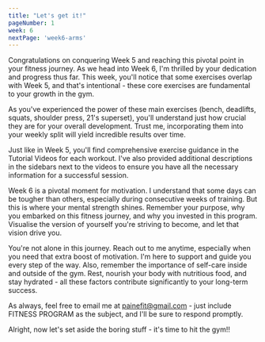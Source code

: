 ```yaml
---
title: "Let's get it!"
pageNumber: 1
week: 6
nextPage: 'week6-arms'
---
```


Congratulations on conquering Week 5 and reaching this pivotal point in your fitness journey. As we head into Week 6, I'm thrilled by your dedication and progress thus far. This week, you'll notice that some exercises overlap with Week 5, and that's intentional - these core exercises are fundamental to your growth in the gym.

As you've experienced the power of these main exercises (bench, deadlifts, squats, shoulder press, 21's superset), you'll understand just how crucial they are for your overall development. Trust me, incorporating them into your weekly split will yield incredible results over time.

Just like in Week 5, you'll find comprehensive exercise guidance in the Tutorial Videos for each workout. I've also provided additional descriptions in the sidebars next to the videos to ensure you have all the necessary information for a successful session.

Week 6 is a pivotal moment for motivation. I understand that some days can be tougher than others, especially during consecutive weeks of training. But this is where your mental strength shines. Remember your purpose, why you embarked on this fitness journey, and why you invested in this program. Visualise the version of yourself you're striving to become, and let that vision drive you.

You're not alone in this journey. Reach out to me anytime, especially when you need that extra boost of motivation. I'm here to support and guide you every step of the way. Also, remember the importance of self-care inside and outside of the gym. Rest, nourish your body with nutritious food, and stay hydrated - all these factors contribute significantly to your long-term success.

As always, feel free to email me at painefit@gmail.com - just include FITNESS PROGRAM as the subject, and I'll be sure to respond promptly.

Alright, now let's set aside the boring stuff - it's time to hit the gym!!
